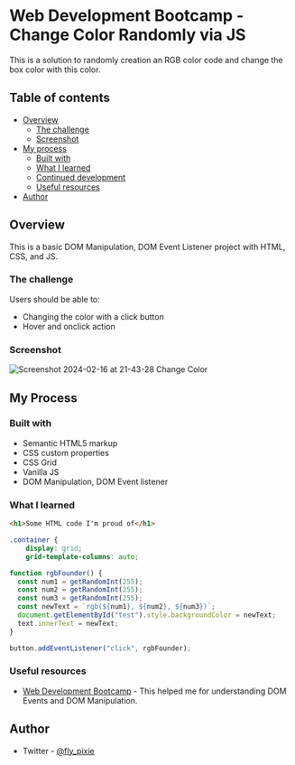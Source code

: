 # Web Development Bootcamp - Change Color Randomly via JS

This is a solution to randomly creation an RGB color code and change the box color with this color.

## Table of contents

- [Overview](#overview)
  - [The challenge](#the-challenge)
  - [Screenshot](#screenshot)
- [My process](#my-process)
  - [Built with](#built-with)
  - [What I learned](#what-i-learned)
  - [Continued development](#continued-development)
  - [Useful resources](#useful-resources)
- [Author](#author)


## Overview

This is a basic DOM Manipulation, DOM Event Listener project with HTML, CSS, and JS.

### The challenge

Users should be able to:

- Changing the color with a click button 
- Hover and onclick action

### Screenshot

![Screenshot 2024-02-16 at 21-43-28 Change Color](https://github.com/FCimendere/Dive-into-JS/assets/65401609/7ffc58c2-f37b-42e9-8b3d-3b34abdc1108)


## My Process

### Built with

- Semantic HTML5 markup
- CSS custom properties
- CSS Grid
- Vanilla JS
- DOM Manipulation, DOM Event listener

### What I learned

```html
<h1>Some HTML code I'm proud of</h1>
```

```css
.container {
    display: grid;
    grid-template-columns: auto;
```

```js
function rgbFounder() {
  const num1 = getRandomInt(255);
  const num2 = getRandomInt(255);
  const num3 = getRandomInt(255);
  const newText = `rgb(${num1}, ${num2}, ${num3})`;
  document.getElementById("test").style.backgroundColor = newText;
  text.innerText = newText;
}

button.addEventListener("click", rgbFounder);
```

### Useful resources

- [Web Development Bootcamp](https://www.udemy.com/course/the-web-developer-bootcamp/learn/lecture/22051276?start=420#overview) - This helped me for understanding DOM Events and DOM Manipulation.

## Author

- Twitter - [@fly_pixie](https://twitter.com/fly_pixie)


